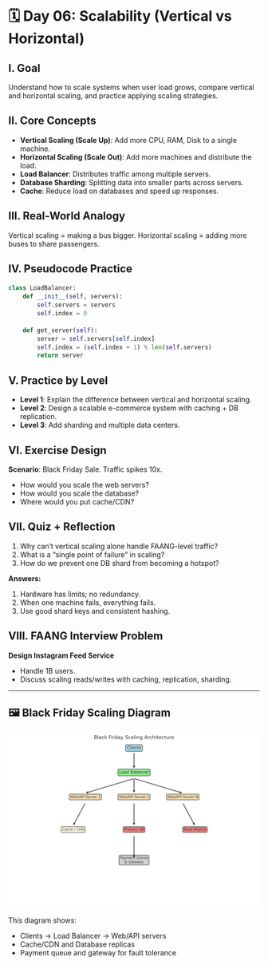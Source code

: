# 🗓️ Day 06: Scalability (Vertical vs Horizontal)

## I. Goal
Understand how to scale systems when user load grows, compare vertical and horizontal scaling, and practice applying scaling strategies.

## II. Core Concepts
- **Vertical Scaling (Scale Up)**: Add more CPU, RAM, Disk to a single machine.
- **Horizontal Scaling (Scale Out)**: Add more machines and distribute the load.
- **Load Balancer**: Distributes traffic among multiple servers.
- **Database Sharding**: Splitting data into smaller parts across servers.
- **Cache**: Reduce load on databases and speed up responses.

## III. Real-World Analogy
Vertical scaling = making a bus bigger.
Horizontal scaling = adding more buses to share passengers.

## IV. Pseudocode Practice
```python
class LoadBalancer:
    def __init__(self, servers):
        self.servers = servers
        self.index = 0

    def get_server(self):
        server = self.servers[self.index]
        self.index = (self.index + 1) % len(self.servers)
        return server
```

## V. Practice by Level
- **Level 1**: Explain the difference between vertical and horizontal scaling.
- **Level 2**: Design a scalable e-commerce system with caching + DB replication.
- **Level 3**: Add sharding and multiple data centers.

## VI. Exercise Design
**Scenario**: Black Friday Sale.
Traffic spikes 10x.
- How would you scale the web servers?
- How would you scale the database?
- Where would you put cache/CDN?

## VII. Quiz + Reflection
1. Why can’t vertical scaling alone handle FAANG-level traffic?
2. What is a “single point of failure” in scaling?
3. How do we prevent one DB shard from becoming a hotspot?

**Answers:**
1. Hardware has limits; no redundancy.
2. When one machine fails, everything fails.
3. Use good shard keys and consistent hashing.

## VIII. FAANG Interview Problem
**Design Instagram Feed Service**
- Handle 1B users.
- Discuss scaling reads/writes with caching, replication, sharding.



---

## 🖼️ Black Friday Scaling Diagram

![Black Friday Scaling](day06_blackfriday_scaling.png)

This diagram shows:
- Clients → Load Balancer → Web/API servers
- Cache/CDN and Database replicas
- Payment queue and gateway for fault tolerance
